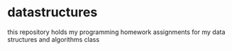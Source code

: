# datastructures
this repository holds my programming homework assignments for my data structures and algorithms class
